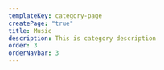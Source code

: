 ```yaml
---
templateKey: category-page
createPage: "true"
title: Music
description: This is category description
order: 3
orderNavbar: 3
---
```

